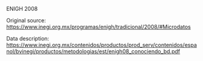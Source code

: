 ENIGH 2008

Original source: https://www.inegi.org.mx/programas/enigh/tradicional/2008/#Microdatos

Data description: https://www.inegi.org.mx/contenidos/productos/prod_serv/contenidos/espanol/bvinegi/productos/metodologias/est/enigh08_conociendo_bd.pdf
